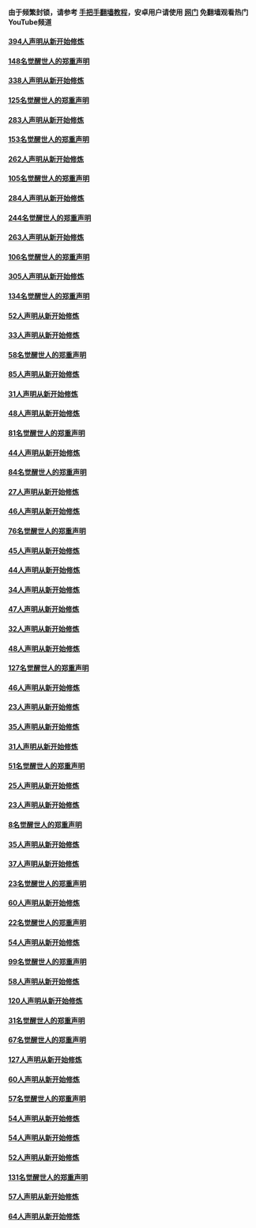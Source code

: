 #### 由于频繁封锁，请参考 [手把手翻墙教程](https://github.com/gfw-breaker/guides/wiki/)，安卓用户请使用 [网门](https://github.com/gfw-breaker/nogfw/blob/master/dl.md?t=05081001) 免翻墙观看热门YouTube频道 

#### [394人声明从新开始修炼](../pages/91/423914.md?t=05081001) 

#### [148名觉醒世人的郑重声明](../pages/91/423913.md?t=05081001) 

#### [338人声明从新开始修炼](../pages/91/423540.md?t=05081001) 

#### [125名觉醒世人的郑重声明](../pages/91/423539.md?t=05081001) 

#### [283人声明从新开始修炼](../pages/91/423296.md?t=05081001) 

#### [153名觉醒世人的郑重声明](../pages/91/423295.md?t=05081001) 

#### [262人声明从新开始修炼](../pages/91/423004.md?t=05081001) 

#### [105名觉醒世人的郑重声明](../pages/91/423003.md?t=05081001) 

#### [284人声明从新开始修炼](../pages/91/422707.md?t=05081001) 

#### [244名觉醒世人的郑重声明](../pages/91/422706.md?t=05081001) 

#### [263人声明从新开始修炼](../pages/91/422553.md?t=05081001) 

#### [106名觉醒世人的郑重声明](../pages/91/422552.md?t=05081001) 

#### [305人声明从新开始修炼](../pages/91/422153.md?t=05081001) 

#### [134名觉醒世人的郑重声明](../pages/91/422152.md?t=05081001) 

#### [52人声明从新开始修炼](../pages/91/421846.md?t=05081001) 

#### [33人声明从新开始修炼](../pages/91/421804.md?t=05081001) 

#### [58名觉醒世人的郑重声明](../pages/91/421845.md?t=05081001) 

#### [85人声明从新开始修炼](../pages/91/421769.md?t=05081001) 

#### [31人声明从新开始修炼](../pages/91/421763.md?t=05081001) 

#### [48人声明从新开始修炼](../pages/91/421605.md?t=05081001) 

#### [81名觉醒世人的郑重声明](../pages/91/421656.md?t=05081001) 

#### [44人声明从新开始修炼](../pages/91/421544.md?t=05081001) 

#### [84名觉醒世人的郑重声明](../pages/91/421543.md?t=05081001) 

#### [27人声明从新开始修炼](../pages/91/421465.md?t=05081001) 

#### [46人声明从新开始修炼](../pages/91/421454.md?t=05081001) 

#### [76名觉醒世人的郑重声明](../pages/91/421453.md?t=05081001) 

#### [45人声明从新开始修炼](../pages/91/421452.md?t=05081001) 

#### [44人声明从新开始修炼](../pages/91/421422.md?t=05081001) 

#### [34人声明从新开始修炼](../pages/91/421322.md?t=05081001) 

#### [47人声明从新开始修炼](../pages/91/421264.md?t=05081001) 

#### [32人声明从新开始修炼](../pages/91/421225.md?t=05081001) 

#### [48人声明从新开始修炼](../pages/91/421202.md?t=05081001) 

#### [127名觉醒世人的郑重声明](../pages/91/421224.md?t=05081001) 

#### [46人声明从新开始修炼](../pages/91/421203.md?t=05081001) 

#### [23人声明从新开始修炼](../pages/91/421138.md?t=05081001) 

#### [35人声明从新开始修炼](../pages/91/421122.md?t=05081001) 

#### [31人声明从新开始修炼](../pages/91/421081.md?t=05081001) 

#### [51名觉醒世人的郑重声明](../pages/91/421080.md?t=05081001) 

#### [25人声明从新开始修炼](../pages/91/421020.md?t=05081001) 

#### [23人声明从新开始修炼](../pages/91/420884.md?t=05081001) 

#### [8名觉醒世人的郑重声明](../pages/91/420883.md?t=05081001) 

#### [35人声明从新开始修炼](../pages/91/420809.md?t=05081001) 

#### [37人声明从新开始修炼](../pages/91/420766.md?t=05081001) 

#### [23名觉醒世人的郑重声明](../pages/91/420765.md?t=05081001) 

#### [60人声明从新开始修炼](../pages/91/420727.md?t=05081001) 

#### [22名觉醒世人的郑重声明](../pages/91/420726.md?t=05081001) 

#### [54人声明从新开始修炼](../pages/91/420529.md?t=05081001) 

#### [99名觉醒世人的郑重声明](../pages/91/420528.md?t=05081001) 

#### [58人声明从新开始修炼](../pages/91/420198.md?t=05081001) 

#### [120人声明从新开始修炼](../pages/91/420141.md?t=05081001) 

#### [31名觉醒世人的郑重声明](../pages/91/420197.md?t=05081001) 

#### [67名觉醒世人的郑重声明](../pages/91/420140.md?t=05081001) 

#### [127人声明从新开始修炼](../pages/91/420082.md?t=05081001) 

#### [60人声明从新开始修炼](../pages/91/420081.md?t=05081001) 

#### [57名觉醒世人的郑重声明](../pages/91/420080.md?t=05081001) 

#### [54人声明从新开始修炼](../pages/91/419533.md?t=05081001) 

#### [54人声明从新开始修炼](../pages/91/419532.md?t=05081001) 

#### [52人声明从新开始修炼](../pages/91/419531.md?t=05081001) 

#### [131名觉醒世人的郑重声明](../pages/91/419530.md?t=05081001) 

#### [57人声明从新开始修炼](../pages/91/419430.md?t=05081001) 

#### [64人声明从新开始修炼](../pages/91/419429.md?t=05081001) 

